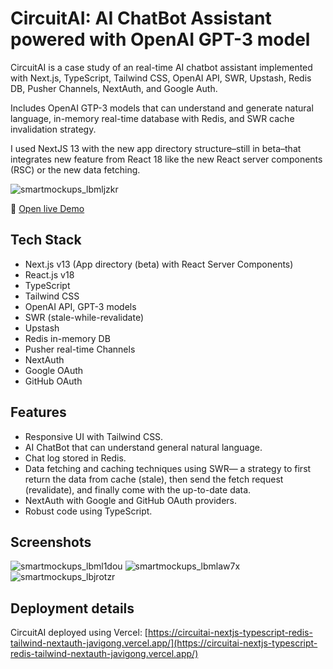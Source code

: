 # CircuitAI: AI ChatBot Assistant powered with OpenAI GPT-3 model

CircuitAI is a case study of an real-time AI chatbot assistant implemented with Next.js, TypeScript, Tailwind CSS, OpenAI API, SWR, Upstash, Redis DB, Pusher Channels, NextAuth, and Google Auth.

Includes OpenAI GTP-3 models that can understand and generate natural language, in-memory real-time database with Redis, and SWR cache invalidation strategy.

I used NextJS 13 with the new app directory structure–still in beta–that integrates new feature from React 18 like the new React server components (RSC) or the new data fetching.

![smartmockups_lbmljzkr](https://user-images.githubusercontent.com/42308135/207423426-f4a460d0-3755-4012-bfcd-3342ce1a4fc5.jpg)

🔗 [Open live Demo](https://circuitai-nextjs-typescript-redis-tailwind-nextauth-javigong.vercel.app)

## Tech Stack

- Next.js v13 (App directory (beta) with React Server Components) 
- React.js v18
- TypeScript
- Tailwind CSS
- OpenAI API, GPT-3 models
- SWR (stale-while-revalidate)
- Upstash
- Redis in-memory DB
- Pusher real-time Channels
- NextAuth
- Google OAuth
- GitHub OAuth

## Features

- Responsive UI with Tailwind CSS.
- AI ChatBot that can understand general natural language.
- Chat log stored in Redis.
- Data fetching and caching techniques using SWR— a strategy to first return the data from cache (stale), then send the fetch request (revalidate), and finally come with the up-to-date data.
- NextAuth with Google and GitHub OAuth providers.
- Robust code using TypeScript.

## Screenshots

![smartmockups_lbml1dou](https://user-images.githubusercontent.com/42308135/207420603-607080f4-302b-492b-a289-d2ca4ff62590.jpg)
![smartmockups_lbmlaw7x](https://user-images.githubusercontent.com/42308135/207421893-60a549ca-ee6d-48db-a9fd-e4c8ef96f4ac.jpg)
![smartmockups_lbjrotzr](https://user-images.githubusercontent.com/42308135/206926808-4ff4161c-725c-4377-8a2f-7c3824c3bfa1.jpg)

## Deployment details

CircuitAI deployed using Vercel: [https://circuitai-nextjs-typescript-redis-tailwind-nextauth-javigong.vercel.app/](https://circuitai-nextjs-typescript-redis-tailwind-nextauth-javigong.vercel.app/)

